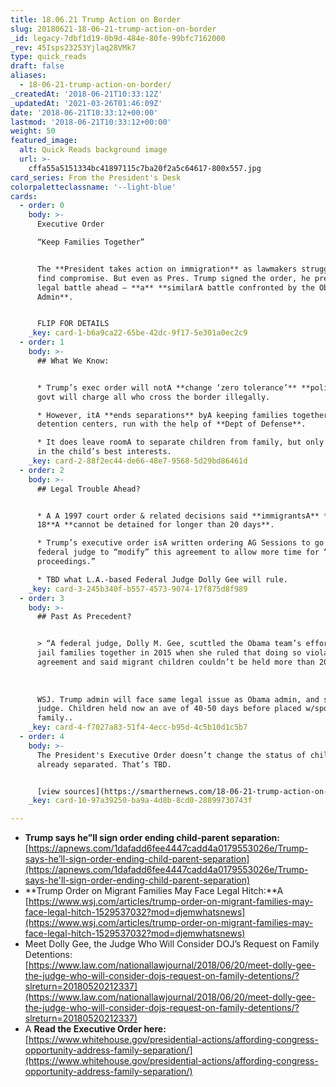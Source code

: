 ```yaml
---
title: 18.06.21 Trump Action on Border
slug: 20180621-18-06-21-trump-action-on-border
_id: legacy-7dbf1d19-0b9d-484e-80fe-99bfc7162000
_rev: 45Isps23253Yjlaq28VMk7
type: quick_reads
draft: false
aliases:
  - 18-06-21-trump-action-on-border/
_createdAt: '2018-06-21T10:33:12Z'
_updatedAt: '2021-03-26T01:46:09Z'
date: '2018-06-21T10:33:12+00:00'
lastmod: '2018-06-21T10:33:12+00:00'
weight: 50
featured_image:
  alt: Quick Reads background image
  url: >-
    cffa55a5151334bc41897115c7ba20f2a5c64617-800x557.jpg
card_series: From the President's Desk
colorpaletteclassname: '--light-blue'
cards:
  - order: 0
    body: >-
      Executive Order  

      “Keep Families Together”


      The **President takes action on immigration** as lawmakers struggle to
      find compromise. But even as Pres. Trump signed the order, he predicted a
      legal battle ahead – **a** **similarA battle confronted by the Obama
      Admin**.


      FLIP FOR DETAILS
    _key: card-1-b6a9ca22-65be-42dc-9f17-5e301a0ec2c9
  - order: 1
    body: >-
      ## What We Know:


      * Trump’s exec order will notA **change ‘zero tolerance’** **policy** –
      govt will charge all who cross the border illegally.

      * However, itA **ends separations** byA keeping families together in
      detention centers, run with the help of **Dept of Defense**.

      * It does leave roomA to separate children from family, but only if it’s
      in the child’s best interests.
    _key: card-2-88f2ec44-de66-48e7-9568-5d29bd86461d
  - order: 2
    body: >-
      ## Legal Trouble Ahead?


      * A A 1997 court order & related decisions said **immigrantsA** **under
      18**A **cannot be detained for longer than 20 days**.

      * Trump’s executive order isA written ordering AG Sessions to go before a
      federal judge to “modify” this agreement to allow more time for “criminal
      proceedings.”

      * TBD what L.A.-based Federal Judge Dolly Gee will rule.
    _key: card-3-245b340f-b557-4573-9074-17f875d8f989
  - order: 3
    body: >-
      ## Past As Precedent?


      > “A federal judge, Dolly M. Gee, scuttled the Obama team’s efforts to
      jail families together in 2015 when she ruled that doing so violated the
      agreement and said migrant children couldn’t be held more than 20 days.”  
        
        
        
      WSJ. Trump admin will face same legal issue as Obama admin, and same
      judge. Children held now an ave of 40-50 days before placed w/sponsor
      family..
    _key: card-4-f7027a83-51f4-4ecc-b95d-4c5b10d1c5b7
  - order: 4
    body: >-
      The President's Executive Order doesn’t change the status of children
      already separated. That’s TBD.


      [view sources](https://smarthernews.com/18-06-21-trump-action-on-border/)
    _key: card-10-97a39250-ba9a-4d8b-8cd0-28899730743f

---
```

* **Trump says he”ll sign order ending child-parent separation:**  
[https://apnews.com/1dafadd6fee4447cadd4a0179553026e/Trump-says-he’ll-sign-order-ending-child-parent-separation](https://apnews.com/1dafadd6fee4447cadd4a0179553026e/Trump-says-he'll-sign-order-ending-child-parent-separation)
* **Trump Order on Migrant Families May Face Legal Hitch:**A [https://www.wsj.com/articles/trump-order-on-migrant-families-may-face-legal-hitch-1529537032?mod=djemwhatsnews](https://www.wsj.com/articles/trump-order-on-migrant-families-may-face-legal-hitch-1529537032?mod=djemwhatsnews)
* Meet Dolly Gee, the Judge Who Will Consider DOJ’s Request on Family Detentions:  
[https://www.law.com/nationallawjournal/2018/06/20/meet-dolly-gee-the-judge-who-will-consider-dojs-request-on-family-detentions/?slreturn=20180520212337](https://www.law.com/nationallawjournal/2018/06/20/meet-dolly-gee-the-judge-who-will-consider-dojs-request-on-family-detentions/?slreturn=20180520212337)
* A **Read the Executive Order here:**  
[https://www.whitehouse.gov/presidential-actions/affording-congress-opportunity-address-family-separation/](https://www.whitehouse.gov/presidential-actions/affording-congress-opportunity-address-family-separation/)